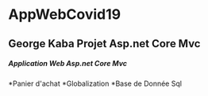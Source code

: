 # AppWebCovid19
## George Kaba Projet Asp.net Core Mvc
##### Application Web Asp.net Core Mvc 
*Panier d'achat
*Globalization
*Base de Donnée Sql

![]()

